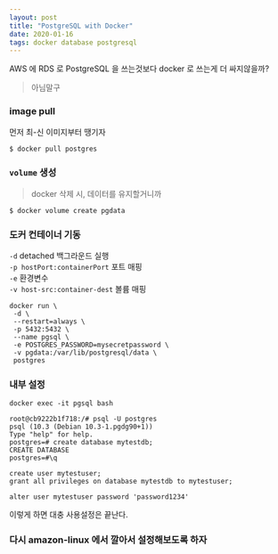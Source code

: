 ```yaml
---
layout: post
title: "PostgreSQL with Docker"
date: 2020-01-16
tags: docker database postgresql
---
```


AWS 에 RDS 로 PostgreSQL 을 쓰는것보다 docker 로 쓰는게 더 싸지않을까?
> 아님말구

### image pull
먼저 최-신 이미지부터 땡기자
``` shell
$ docker pull postgres
```

### `volume` 생성
> docker 삭제 시, 데이터를 유지할거니까

``` shell
$ docker volume create pgdata
```

### 도커 컨테이너 기동
`-d` detached 백그라운드 실행  
`-p hostPort:containerPort` 포트 매핑  
`-e` 환경변수  
`-v host-src:container-dest` 볼륨 매핑

``` shell
docker run \
 -d \
 --restart=always \
 -p 5432:5432 \
 --name pgsql \
 -e POSTGRES_PASSWORD=mysecretpassword \
 -v pgdata:/var/lib/postgresql/data \
 postgres

```

### 내부 설정
``` shell
docker exec -it pgsql bash

root@cb9222b1f718:/# psql -U postgres
psql (10.3 (Debian 10.3-1.pgdg90+1))
Type "help" for help.
postgres=# create database mytestdb;
CREATE DATABASE
postgres=#\q

create user mytestuser;
grant all privileges on database mytestdb to mytestuser;

alter user mytestuser password 'password1234'
```

이렇게 하면 대충 사용설정은 끝난다.


### 다시 amazon-linux 에서 깔아서 설정해보도록 하자
